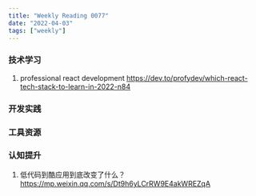 ```yaml
---
title: "Weekly Reading 0077"
date: "2022-04-03"
tags: ["weekly"]
---
```


### 技术学习
1. professional react development https://dev.to/profydev/which-react-tech-stack-to-learn-in-2022-n84

### 开发实践


### 工具资源


### 认知提升
1. 低代码到酷应用到底改变了什么？ https://mp.weixin.qq.com/s/Dt9h6yLCrRW9E4akWREZqA
